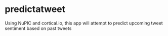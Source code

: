 predictatweet
=============

Using NuPIC and cortical.io, this app will attempt to predict upcoming tweet sentiment based on past tweets
